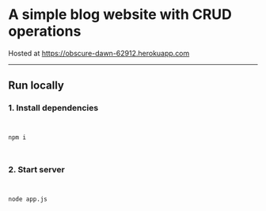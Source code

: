 # A simple blog website with CRUD operations

Hosted at <a href="https://obscure-dawn-62912.herokuapp.com/">https://obscure-dawn-62912.herokuapp.com</a>

<hr>

## Run locally

### 1. Install dependencies
<code>
<pre>
npm i
</pre>
</code>

### 2. Start server
<code>
<pre>
node app.js
</pre>
</code>
